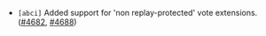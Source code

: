 - `[abci]` Added support for 'non replay-protected' vote extensions.
([\#4682](https://github.com/cometbft/cometbft/issues/4682),
 [\#4688](https://github.com/cometbft/cometbft/pull/4688))
